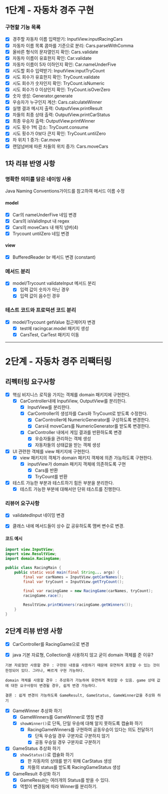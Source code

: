 # 1단계 - 자동차 경주 구현

### 구현할 기능 목록

- [X] 경주할 자동차 이름 입력받기: InputView.inputRacingCars
- [X] 자동차 이름 목록 콤마를 기준으로 분리: Cars.parseWithComma
- [X] 올바른 형식의 문자열인지 확인: Cars.validate
- [X] 자동차 이름이 유효한지 확인: Car.validate
- [X] 자동차 이름이 5자 이하인지 확인: Car.nameUnderFive
- [X] 시도할 회수 입력받기: InputView.inputTryCount
- [X] 시도 회수가 유효한지 확인: TryCount.validate
- [X] 시도 회수가 숫자인지 확인: TryCount.isNumeric
- [X] 시도 회수가 0 이상인지 확인: TryCount.isOverZero
- [X] 숫자 생성: Generator.generate
- [X] 우승자가 누구인지 계산: Cars.calculateWinner
- [X] 실행 결과 메시지 출력: OutputView.printResult
- [X] 차들의 최종 상태 출력: OutputView.printCarStatus
- [X] 최종 우승자 출력: OutputView.printWinner
- [X] 시도 횟수 1씩 감소: TryCount.consume
- [X] 시도 횟수가 0보다 큰지 확인: TryCount.untilZero
- [X] 차 위치 1 증가: Car.move
- [X] 랜덤넘버에 따른 차들의 위치 증가: Cars.moveCars

## 1차 리뷰 반영 사항

### 명확한 의미를 담은 네이밍 사용

Java Naming Conventions가이드를 참고하여 메서드 이름 수정

#### model

- [X] Car의 nameUnderFive 네임 변경
- [X] Cars의 isValidInput 내 regex
- [X] Cars의 moveCars 내 매직 넘버(4)
- [X] Trycount untilZero 네임 변경

#### view

- [X] BufferedReader br 메서드 변경 (constant)

### 메서드 분리

- [X] model/Trycount validateInput 메서드 분리
    - [X] 입력 값이 숫자가 아닌 경우 
    - [X] 입력 값이 음수인 경우

### 테스트 코드와 프로덕션 코드 분리

- [X] model/Trycount getValue 접근제어자 변경
    - [X] test에 racingcar.model 패키지 생성
    - [X] CarsTest, CarTest 패키지 이동

---

# 2단계 - 자동차 경주 리팩터링

## 리펙터링 요구사항

- [X] 핵심 비지니스 로직을 가지는 객체를 domain 패키지에 구현한다.
    - [X] CarController내에 InputView, OutputView를 분리한다.
        - [X] InputView를 분리한다.
        - [X] CarController의 생성자를 Cars와 TryCount로 받도록 수정한다.
            - [X] CarController에 NumericGenerator를 구성하도록 변경한다.
            - [X] Cars내 moveCars를 NumericGenerator를 받도록 변경한다.
        - [X] CarController 내에서 게임 결과를 반환하도록 변경
            - [X] 우승자들을 관리하는 객체 생성
            - [X] 자동차들의 상태값을 받는 객체 생성

- [X] UI 관련한 객체를 view 패키지에 구현한다.
    - [X] view 패키지의 객체가 domain 패키지 객체에 의존 가능하도록 구현한다.
        - [X] inputView가 domain 패키지 객체에 의존하도록 구현
            - [X] Cars를 반환
            - [X] TryCount를 반환

- [X] 테스트 가능한 부분과 테스트하기 힘든 부분을 분리한다.
    - [X] 테스트 가능한 부분에 대해서만 단위 테스트를 진행한다.

### 리뷰어 요구사항

- [X] validatedInput 네이밍 변경
- [X] 클래스 내에 메서드들이 상수 값 공유하도록 맴버 변수로 변경. 


#### 코드 예시
``` java
import view.InputView;
import view.ResultView;
import domain.RacingGame;

public class RacingMain {
    public static void main(final String... args) {
        final var carNames = InputView.getCarNames();
        final var tryCount = InputView.getTryCount();

        final var racingGame = new RacingGame(carNames, tryCount);
        racingGame.race();
        
        ResultView.printWinners(racingGame.getWinners());
    }
}
```

## 2단계 리뷰 반영 사항

- [X] CarController를 RacingGame으로 변경

- [X] java 기본 자료형, Collection을 사용하지 않고 굳이 domain 객체를 준 이유?

```
기본 자료형만 사용할 경우 : 구현된 내용을 사용하기 때문에 유연하게 표현할 수 있는 것이 한정되어 있다. 그러나, 빠르게 구현 가능하다.

domain 객체를 사용할 경우 : 추상화가 가능하여 유연하게 확장할 수 있음. game 상태 값에 대한 요구사항이 변경될 경우, 쉽게 변경 가능하다.

결론 : 쉽게 변경이 가능하도록 GameResult, GameStatus, GameWinner값을 추상화 하기
```


- [X] GameWinner 추상화 하기
    - [X] GameWinners를 GameWinner로 명칭 변경
    - [X] `showWinner()`로 단독, 단일 우승에 대해 알지 못하도록 캡슐화 하기
        - [X] RacingGameWinners를 구현하여 공동우승이 있다는 의도 전달하기
            - [X] 단독 우승일 경우 구분자로 구분하지 않기
            - [X] 공동 우승일 경우 구분자로 구분하기

- [X] GameStatus 추상화 하기
    - [X] `showStatus()`로 캡슐화 하기
        - [X] 한 자동차의 상태를 받기 위해 CarStatus 생성
        - [X] 차들의 status를 받도록 RacingGameStatus 생성

- [X] GameResult 추상화 하기
    - [X] GameResult는 여러개의 Status를 받을 수 있다.
    - [X] 역할이 변경됨에 따라 Winner를 분리하기.
